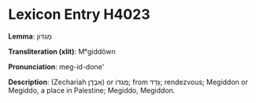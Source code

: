 # Lexicon Entry H4023

**Lemma**: מְגִדּוֹן

**Transliteration (xlit)**: Mᵉgiddôwn

**Pronunciation**: meg-id-done'

**Description**:
(Zechariah אַבְדָן) or מְגִדּוֹ; from גָּדַד; rendezvous; Megiddon or Megiddo, a place in Palestine; Megiddo, Megiddon.
